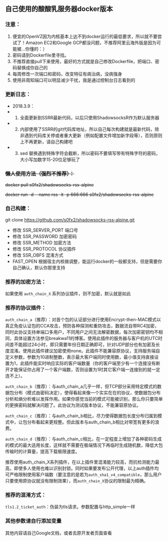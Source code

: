 ## 自己使用的酸酸乳服务器docker版本


### 注意：

1.	便宜的OpenVZ因为内核基本上达不到docker运行的最低要求，所以就不要尝试了！Amazon EC2和Google GCP都没问题，不推荐阿里云海外版是因为可能被...你懂的：）
2.	密码请到Dockerfile里寻找。
3. 不推荐直接pull下来使用，最好的方式就是自己修改Dockerfile，把端口、密码替换成你自己的
4. 每周修改一次端口和密码，改变特征有病治病，没病强身
5. 使用非周知端口可以明显减少干扰，我是通过控制台日志看到的


### 更新日志：
- 2018.3.9：
-	1. 全面更新到SSRR最新代码，以后只使用ShadowsocksR作为默认服务器
- 	2. 内部使用了SSRR的git代码库地址，所以自己每次构建就是最新代码，除非遇到代码库关停或者重大更新（例如配置文件增加新字段等），否则原则上不再更新，请自己构建吧
-  3. sed 替换遇到特殊字符会截断，所以密码不要填写带有特殊字符的密码，大小写加数字15-20位足够玩了

### <del>懒人使用方法（强烈不推荐）：
<del>docker pull s0fx2/shadowsocks-rss-alpine

<del>docker run -d --name rss -it -p 666:666 s0fx2/shadowsocks-rss-alpine

### 自己构建：

git clone https://github.com/s0fx2/shadowsocks-rss-alpine.git

- 修改 SSR_SERVER_PORT 端口号
- 修改 SSR_PASSWORD 加密密码
- 修改 SSR_METHOD 加密方法
- 修改 SSR_PROTOCOL 协议插件
- 修改 SSR_OBFS 混淆方式
- FAST_OPEN 根据宿主内核做调整，能运行docker的一般都支持，但是需要你自己确认，默认你那里支持


### 推荐的加密方法：

如果使用 `auth_chain_X` 系列协议插件，则不加密，默认就是如此


### 推荐的协议插件：

`auth_chain_a`（推荐）：对首个包的认证部分进行使用Encrypt-then-MAC模式以真正免疫认证包的CCA攻击，预防各种探测和重防攻击，数据流自带RC4加密，同时此协议支持单端口多用户，不同用户之间无法解密数据，每次加密密钥均不相同，具体设置方法参见breakwa11的博客。使用此插件的服务器与客户机的UTC时间差不能超过24小时，即只需要年份日期正确即可，针对UDP部分也有加密及长度混淆。使用此插件建议加密使用none。此插件不能兼容原协议，支持服务端自定义参数，参数为10进制整数，表示最大客户端同时使用数，最小值支持直接设置为1，此插件能实时响应实际的客户端数量（你的客户端至少有一个连接没有断开才能保证你占用了一个客户端数，否则设置为1时其它客户端一连接别的就一定连不上）。

`auth_chain_b`（推荐）：与auth_chain_a几乎一样，但TCP部分采用特定模式的数据包分布（模式由密码决定），使得看起来像一个实实在在的协议，使数据包分布分析和熵分析难以发挥作用。如果你感觉当前的模式可能被识别，那么你只要简单的更换密码就解决问题了。此协议为测试版本协议，不能兼容原协议。

`auth_chain_c`（推荐）：与auth_chain_b相比，尽力使得数据包长度分布归属到模式中，让包分布看起来更规整。但此版本与auth_chain_b相比对带宽有更多的浪费。

`auth_chain_d`（推荐）：与auth_chain_c相比，在一定程度上增加了各种密码生成的模式的最大适用长度，这样就不需要在极端情况下再临时生成随机数，降低大包传输时的计算量，提高下载极限速度。

推荐使用auth_chain_X系列插件，在以上插件里混淆能力较高，而抗检测能力最高，即使多人使用也难以识别封锁。同时如果要发布公开代理，以上auth插件均可严格限制使用客户端数（要注意的是若为`auth_sha1_v4_compatible`，那么用户只要使用原协议就没有限制效果），而`auth_chain_X`协议的限制最为精确。


### 推荐的混淆方式：

`tls1.2_ticket_auth`：伪装为tls请求。参数配置与http_simple一样

### 其他参数请自行添加变量
其他内容请自己Google文档，或者去原开发者页面查看
